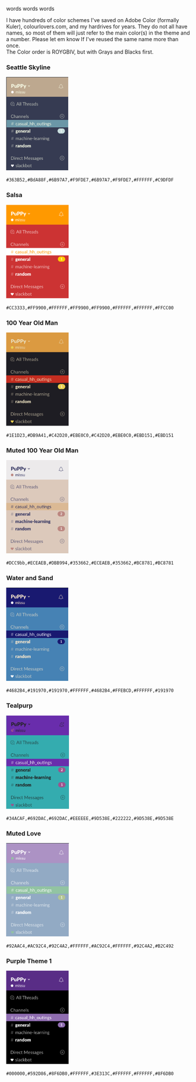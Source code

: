 
words words words

I have hundreds of color schemes I've saved on Adobe Color (formally Kuler), colourlovers.com, and my hardrives for years. They do not all have names, so most of them will just refer to the main color(s) in the theme and a number. Please let em know If I've reused the same name more than once.  
 The Color order is ROYGBIV, but with Grays and Blacks first.


### Seattle Skyline

<img src="images/seattle-skyline-menu.png" alt="Seattle Skyline" width=auto height="250" />

```
#363B52,#BdA88F,#6B97A7,#F9FDE7,#6B97A7,#F9FDE7,#FFFFFF,#C9DFDF
```

### Salsa

<img src="images/salsa-menu.png" alt="Salsa" width=auto height="250" />

```
#CC3333,#FF9900,#FFFFFF,#FF9900,#FF9900,#FFFFFF,#FFFFFF,#FFCC00
```

### 100 Year Old Man

<img src="images/100-year-old-man-menu.png" alt="100 Year Old Man" width=auto height="250" />

```
#1E1D23,#DB9A41,#C42D20,#EBE0C0,#C42D20,#EBE0C0,#EBD151,#EBD151
```

### Muted 100 Year Old Man

<img src="images/muted-100-year-old-man-menu.png" alt="Muted 100 Year Old Man" width=auto height="250" />

```
#DCC9bb,#ECEAEB,#DBB994,#353662,#ECEAEB,#353662,#BC8781,#BC8781
```

### Water and Sand

<img src="images/water-and-sand-menu.png" alt="Water and Sand" width=auto height="250" />

```
#4682B4,#191970,#191970,#FFFFFF,#4682B4,#FFEBCD,#FFFFFF,#191970
```
### Tealpurp

<img src="images/tealpurp-menu.png" alt="Tealpurp" width=auto height="250" />

```
#34ACAF,#692DAC,#692DAC,#EEEEEE,#9D538E,#222222,#9D538E,#9D538E
```


### Muted Love
<img src="images/muted-love-menu.png" alt="Muted love" width=auto height="250" />

```
#92AAC4,#AC92C4,#92C4A2,#FFFFFF,#AC92C4,#FFFFFF,#92C4A2,#B2C492
```

### Purple Theme 1
<img src="images/purple-theme-1-menu.png" alt="Purple Theme 1" width=auto height="250" />

```
#000000,#592D86,#8F6DB0,#FFFFFF,#3E313C,#FFFFFF,#FFFFFF,#8F6DB0
```
